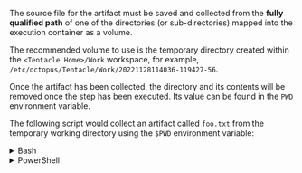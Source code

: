 The source file for the artifact must be saved and collected from the **fully qualified path** of one of the directories (or sub-directories) mapped into the execution container as a volume.

The recommended volume to use is the temporary directory created within the `<Tentacle Home>/Work` workspace, for example, `/etc/octopus/Tentacle/Work/20221128114036-119427-56`. 

Once the artifact has been collected, the directory and its contents will be removed once the step has been executed. Its value can be found in the `PWD` environment variable.

The following script would collect an artifact called `foo.txt` from the temporary working directory using the `$PWD` environment variable:

<details data-group="collect-artifact-in-execution-container">
<summary>Bash</summary>

```bash Bash
echo "Hello" > $PWD/foo.txt
new_octopusartifact $PWD/foo.txt
```

</details>
<details data-group="collect-artifact-in-execution-container">
<summary>PowerShell</summary>

```powershell PowerShell
"Hello" > "$($PWD)/foo.txt"
New-OctopusArtifact "$($PWD)/foo.txt"
```

</details>
